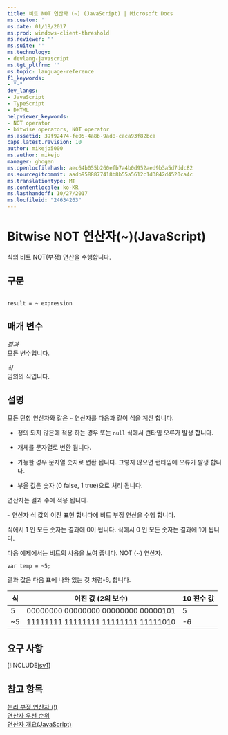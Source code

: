 ```yaml
---
title: 비트 NOT 연산자 (~) (JavaScript) | Microsoft Docs
ms.custom: ''
ms.date: 01/18/2017
ms.prod: windows-client-threshold
ms.reviewer: ''
ms.suite: ''
ms.technology:
- devlang-javascript
ms.tgt_pltfrm: ''
ms.topic: language-reference
f1_keywords:
- "~"
dev_langs:
- JavaScript
- TypeScript
- DHTML
helpviewer_keywords:
- NOT operator
- bitwise operators, NOT operator
ms.assetid: 39f92474-fe05-4a8b-9ad8-caca93f82bca
caps.latest.revision: 10
author: mikejo5000
ms.author: mikejo
manager: ghogen
ms.openlocfilehash: aec64b055b260efb7a4b0d952aed9b3a5d7ddc82
ms.sourcegitcommit: aadb9588877418b8b55a5612c1d3842d4520ca4c
ms.translationtype: MT
ms.contentlocale: ko-KR
ms.lasthandoff: 10/27/2017
ms.locfileid: "24634263"
---
```

# <a name="bitwise-not-operator--javascript"></a>Bitwise NOT 연산자(~)(JavaScript)
식의 비트 NOT(부정) 연산을 수행합니다.  
  
## <a name="syntax"></a>구문  
  
```  
  
result = ~ expression  
```  
  
## <a name="parameters"></a>매개 변수  
 *결과*  
 모든 변수입니다.  
  
 *식*  
 임의의 식입니다.  
  
## <a name="remarks"></a>설명  
 모든 단항 연산자와 같은 `~` 연산자를 다음과 같이 식을 계산 합니다.  
  
-   정의 되지 않은에 적용 하는 경우 또는 `null` 식에서 런타임 오류가 발생 합니다.  
  
-   개체를 문자열로 변환 됩니다.  
  
-   가능한 경우 문자열 숫자로 변환 됩니다. 그렇지 않으면 런타임에 오류가 발생 합니다.  
  
-   부울 값은 숫자 (0 false, 1 true)으로 처리 됩니다.  
  
 연산자는 결과 수에 적용 됩니다.  
  
 `~` 연산자 식 값의 이진 표현 합니다에 비트 부정 연산을 수행 합니다.  
  
 식에서 1 인 모든 숫자는 결과에 0이 됩니다. 식에서 0 인 모든 숫자는 결과에 1이 됩니다.  
  
 다음 예제에서는 비트의 사용을 보여 줍니다. NOT (~) 연산자.  
  
```  
var temp = ~5;  
```  
  
 결과 값은 다음 표에 나와 있는 것 처럼-6, 합니다.  
  
|식|이진 값 (2의 보수)|10 진수 값|  
|----------------|---------------------------------------|-------------------|  
|5|00000000 00000000 00000000 00000101|5|  
|~5|11111111 11111111 11111111 11111010|-6|  
  
## <a name="requirements"></a>요구 사항  
 [!INCLUDE[jsv1](../../javascript/misc/includes/jsv1-md.md)]  
  
## <a name="see-also"></a>참고 항목  
 [논리 부정 연산자 (!)](../../javascript/reference/logical-not-operator-decrement-exclpt-javascript.md)   
 [연산자 우선 순위](../../javascript/operator-subtractprecedence-javascript.md)   
 [연산자 개요(JavaScript)](../../javascript/misc/operator-subtractsummary-javascript.md)